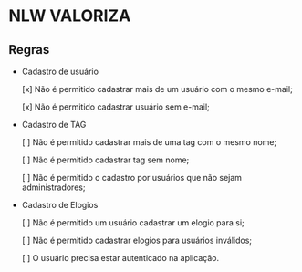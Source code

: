 # NLW VALORIZA

## Regras

- Cadastro de usuário

  [x] Não é permitido cadastrar mais de um usuário com o mesmo e-mail;

  [x] Não é permitido cadastrar usuário sem e-mail;

- Cadastro de TAG

  [ ] Não é permitido cadastrar mais de uma tag com o mesmo nome;

  [ ] Não é permitido cadastrar tag sem nome;

  [ ] Não é permitido o cadastro por usuários que não sejam administradores;

- Cadastro de Elogios

  [ ] Não é permitido um usuário cadastrar um elogio para si;

  [ ] Não é permitido cadastrar elogios para usuários inválidos;

  [ ] O usuário precisa estar autenticado na aplicação.
